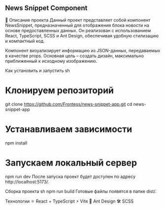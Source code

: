 ## News Snippet Component

📌 Описание проекта
Данный проект представляет собой компонент NewsSnippet, предназначенный для отображения блока новости на основе предоставленных данных. Он реализован с использованием React, TypeScript, SCSS и Ant Design, обеспечивая удобную стилизацию и компактный код.

Компонент визуализирует информацию из JSON-данных, передаваемых в качестве props. Основная цель – создать дизайн, максимально приближенный к исходному изображению.

Как установить и запустить
sh

# Клонируем репозиторий

git clone https://github.com/Frontess/news-snippet-app.git
cd news-snippet-app

# Устанавливаем зависимости

npm install

# Запускаем локальный сервер

npm run dev
После запуска проект будет доступен по адресу http://localhost:5173/.

Сборка проекта
sh
npm run build
Готовые файлы появятся в папке dist/.

Технологии
⚛️ React + TypeScript
⚡ Vite
🎨 Ant Design
🛠️ SCSS
